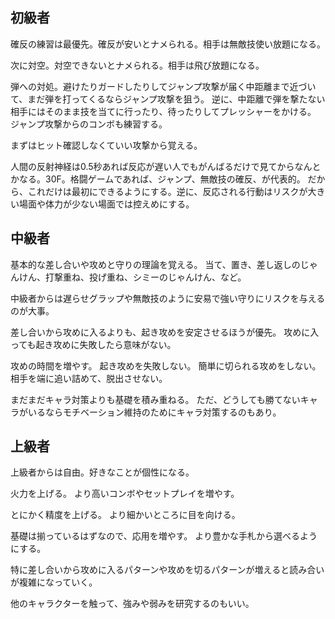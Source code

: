 ## 初級者

確反の練習は最優先。確反が安いとナメられる。相手は無敵技使い放題になる。

次に対空。対空できないとナメられる。相手は飛び放題になる。

弾への対処。避けたりガードしたりしてジャンプ攻撃が届く中距離まで近づいて、まだ弾を打ってくるならジャンプ攻撃を狙う。
逆に、中距離で弾を撃たない相手にはそのまま技を当てに行ったり、待ったりしてプレッシャーをかける。
ジャンプ攻撃からのコンボも練習する。

まずはヒット確認しなくていい攻撃から覚える。

人間の反射神経は0.5秒あれば反応が遅い人でもがんばるだけで見てからなんとかなる。30F。格闘ゲームであれば、ジャンプ、無敵技の確反、が代表的。
だから、これだけは最初にできるようにする。逆に、反応される行動はリスクが大きい場面や体力が少ない場面では控えめにする。

## 中級者

基本的な差し合いや攻めと守りの理論を覚える。
当て、置き、差し返しのじゃんけん、打撃重ね、投げ重ね、シミーのじゃんけん、など。

中級者からは遅らせグラップや無敵技のように安易で強い守りにリスクを与えるのが大事。

差し合いから攻めに入るよりも、起き攻めを安定させるほうが優先。
攻めに入っても起き攻めに失敗したら意味がない。

攻めの時間を増やす。
起き攻めを失敗しない。
簡単に切られる攻めをしない。
相手を端に追い詰めて、脱出させない。

まだまだキャラ対策よりも基礎を積み重ねる。
ただ、どうしても勝てないキャラがいるならモチベーション維持のためにキャラ対策するのもあり。

## 上級者

上級者からは自由。好きなことが個性になる。

火力を上げる。
より高いコンボやセットプレイを増やす。

とにかく精度を上げる。
より細かいところに目を向ける。

基礎は揃っているはずなので、応用を増やす。
より豊かな手札から選べるようにする。

特に差し合いから攻めに入るパターンや攻めを切るパターンが増えると読み合いが複雑になっていく。

他のキャラクターを触って、強みや弱みを研究するのもいい。
